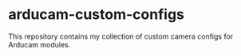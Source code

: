 # arducam-custom-configs
This repository contains my collection of custom camera configs for Arducam modules. 
